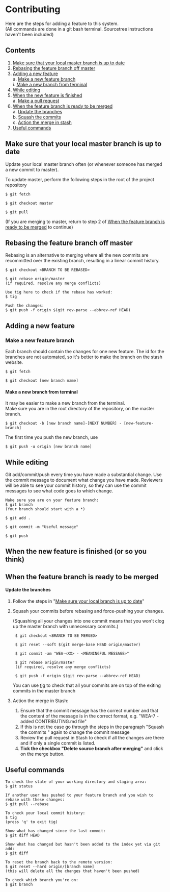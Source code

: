# Contributing

Here are the steps for adding a feature to this system.  
(All commands are done in a git bash terminal. Sourcetree instructions haven't been included)

## Contents
1. [Make sure that your local master branch is up to date](#local-up-to-date)
2. [Rebasing the feature branch off master](#rebase-feature)
3. [Adding a new feature](#when-new-feature)  
    a. [Make a new feature branch](#new-feature-branch)  
        i. [Make a new  branch from terminal](#new-branch-terminal)
4. [While editing](#editing)
5. [When the new feature is finished](#new-feature-finished)  
    a. [Make a pull request](#make-pull-request)
6. [When the feature branch is ready to be merged](#ready-for-merge)  
    a. [Update the branches](#update-branches)  
    b. [Squash the commits](#squash-commits)  
    c. [Action the merge in stash](#action-merge)
7. [Useful commands](#useful-commands)
    
    
    
<a name = "local-up-to-date"></a>
## Make sure that your local master branch is up to date
Update your local master branch often (or whenever someone has merged a new commit to master).

To update master, perform the following steps in the root of the project repository

````
$ git fetch  

$ git checkout master

$ git pull
````

(If you are merging to master, return to step 2 of [When the feature branch is ready to be merged](#ready-for-merge) to continue)

<a name = "rebase-feature"></a>
## Rebasing the feature branch off master

Rebasing is an alternative to merging where all the new commits are recommitted over the
existing branch, resulting in a linear commit history.



````
$ git checkout <BRANCH TO BE REBASED> 

$ git rebase origin/master
(if required, resolve any merge conflicts)

Use tig here to check if the rebase has worked:
$ tig 

Push the changes:
$ git push -f origin $(git rev-parse --abbrev-ref HEAD)
````

<a name = "when-new-feature"></a>
## Adding a new feature
 
<a name = "new-feature-branch"></a>
### Make a new feature branch

Each branch should contain the changes for one new feature.
The id for the branches are not automated, so it's better to make the branch on the stash website.

````    
$ git fetch

$ git checkout [new branch name]
````
<a name = "new-branch-terminal"></a>
#### Make a new branch from terminal

It may be easier to make a new branch from the terminal.  
Make sure you are in the root directory of the repository, on the master branch.

````
$ git checkout -b [new branch name]-[NEXT NUMBER] - [new-feature-branch]
````

The first time you push the new branch, use

````
$ git push -u origin [new branch name]
```` 
<a name = "editing"></a>
## While editing

Git add/commit/push every time you have made a substantial change.
Use the commit message to document what change you have made. Reviewers will be able to see your 
commit history, so they can use the commit messages to see what code goes to which change.

````
Make sure you are on your feature branch:
$ git branch 
(Your branch should start with a *)

$ git add .

$ git commit -m "Useful message"

$ git push
````

<a name = "new-feature-finished"></a>
## When the new feature is finished (or so you think)

<a name = "ready-for-merge"></a>  
## When the feature branch is ready to be merged 

<a name = "update-branches"></a>
#### Update the branches
1. Follow the steps in "[Make sure your local branch is up to date](#local-up-to-date)"
2. <a name = "squash-commits"></a> Squash your commits before rebasing and force-pushing your changes.

    (Squashing all your changes into one commit means that you won't clog up the master branch with 
    unnecessary commits.)
 

        $ git checkout <BRANCH TO BE MERGED> 
        
        $ git reset --soft $(git merge-base HEAD origin/master)
        
        $ git commit -am "WEA-<XX> - <MEANINGFUL MESSAGE>"
        
        $ git rebase origin/master
        (if required, resolve any merge conflicts)
         
        $ git push -f origin $(git rev-parse --abbrev-ref HEAD)

    
   You can use [tig](#useful-commands) to check that all your commits are on top of the exiting commits in the master branch

3.  <a name = "action-merge"></a> Action the merge in Stash:
    1.  Ensure that the commit message has the correct number and that the content of the message is in the correct format, e.g. "WEA-7 - added CONTRIBUTING.md file"
    2.  If this is not the case go through the steps in the paragraph "Squash the commits " again to change the commit message
    3.  Review the pull request in Stash to check if all the changes are there and if only a single commit is listed.
    4.  **Tick the checkbox "Delete source branch after merging"** and click on the merge button. 
 
<a name = "useful-commands"></a>
## Useful commands


````
To check the state of your working directory and staging area:
$ git status

If another user has pushed to your feature branch and you wish to rebase with these changes:
$ git pull --rebase

To check your local commit history:
$ tig
(press 'q' to exit tig)

Show what has changed since the last commit:
$ git diff HEAD

Show what has changed but hasn't been added to the index yet via git add:
$ git diff

To reset the branch back to the remote version:
$ git reset --hard origin/[branch name]
(this will delete all the changes that haven't been pushed)

To check which branch you're on:
$ git branch
````
